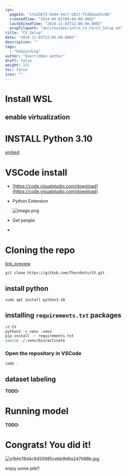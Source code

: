 ```yaml
---
sys:
  pageId: "17ed3673-5e94-44cf-b817-f54bbaa03c06"
  createdTime: "2024-09-01T00:08:00.000Z"
  lastEditedTime: "2024-11-03T22:06:00.000Z"
  propFilepath: "docs/Guides/intro_to_CV/CV_Setup.md"
title: "CV_Setup"
date: "2024-11-03T22:06:00.000Z"
description: ""
tags:
  - "Onboarding"
author: "Overridden author"
draft: false
weight: 161
toc: false
icon: ""
---
```


# Install WSL

## enable virtualization

# INSTALL Python 3.10

[embed](https://www.rose-hulman.edu/class/csse/csse132/2425a/labs/prelab1-wsl2.html)

# VSCode install

- [https://code.visualstudio.com/download](https://code.visualstudio.com/download)
- Python Extension

	![image.png](https://prod-files-secure.s3.us-west-2.amazonaws.com/d518164a-d88e-44d1-a4ee-3adb3bd8bce0/d82b6650-a5e4-4d3c-b8c9-93d817dae00e/image.png?X-Amz-Algorithm=AWS4-HMAC-SHA256&X-Amz-Content-Sha256=UNSIGNED-PAYLOAD&X-Amz-Credential=ASIAZI2LB4662ENZRVCU%2F20250525%2Fus-west-2%2Fs3%2Faws4_request&X-Amz-Date=20250525T150737Z&X-Amz-Expires=3600&X-Amz-Security-Token=IQoJb3JpZ2luX2VjEGcaCXVzLXdlc3QtMiJGMEQCIG7vpdY7wDthJtDyXpoTqJSynYkQ%2Bgemnlso9h27rOX1AiAnadWOcE%2B5QrVZWPqN%2FURpoef%2Fzwwx6hQUd7K5lpX8cCr%2FAwgwEAAaDDYzNzQyMzE4MzgwNSIMOlziWeQkdlua25jcKtwDt%2BfZmFCY%2FBVdWXRYvmYQBryAYsemLuMhK76X%2B2Xxi80c1hFsURM0cH2TBHZqGZgTFgwje1EG9d6Z1R%2FpEWRG8HN3Dv3VR1b4nOwSNEkIfpd33h31B402B1frSPXvvEgHB8m9Iz7554%2F6fJXiFIKa3NRpFC9dQ23D%2BIoUetC9UE0Potg8089E9rY3YOTWJGuyjfgbZdfSEAjETfI9%2FBT%2FKg2wvUAFnkBwvXCmCaL4gDH4X0v5YzGgeOZlg1sVTP5LtEJ6rk5REGhXGj6gANngeHCSaEnQp5tU%2BkIjy6z6ei4HdMsl1nOo2%2FoK2%2BjdvQIRjBfBnT3yMWd%2Fu5xq7JDxKa0pg7Mm2sF1YLXIRhggDmMN81pIJJ50HjOws6vvtt0t36Er277lNWb7pDyMcL%2Bwi6gmB%2FMdJ1lOnsHFFt8deHP%2FsUm5UoSE%2FEOcV7VQUTlgLQWoQ%2FFuSJB%2Frf5xtN8j3TUkMKtMFFU5UE8%2Fy17m8nEiW9oN7yBbh9boqeV4%2FlGvSe0RsWyWDZbDbJzfH8wn%2Fs4KU00bq7yJMoYItR83tOumfbf8lez608sjcwRaFTpVOpfeWjsPJ7zM%2BDzprPrdeqhf4ombttg7gBOpknmvE6VIpp4U9JTDcVjg%2BsMw6d7MwQY6pgGrLQqbrYSAq%2FUFRwQgXmh4aH1ImZweJUufOk8YrLv%2Bm%2F3XNoAy8781TfUGA%2FAeRp2bqZ058AnX6nKMovUJ6GxKRfI3MttDhyHjvs44JsUCmQ9xknanL%2BGLQMsnvDsF2V76PTkq0CFZC6tmeM3Jt%2Fcu2%2BezrJH2Cs0y2s74B3VjGJl%2F0wkEIv8oSpJgHFW5qjE8O4tTiejeBL4unnhnXVhWkkN4rYHP&X-Amz-Signature=5c31487aefac183a20dbd5de59f746ef4e46f3270cde07960423c17c168db1ee&X-Amz-SignedHeaders=host&x-id=GetObject)
- Get people
- 

# Cloning the repo

[link_preview](https://github.com/Thornbots/CV/)

```bash
git clone https://github.com/Thornbots/CV.git
```

## install python

```bash
sudo apt install python3.10
```

## installing `requirements.txt` packages

```bash
cd CV
python3 -m venv .venv
pip install -r requirements.txt
source ./.venv/bin/activate
```

### Open the repository in VSCode

```bash
code .
```

## dataset labeling  

**TODO:**

# Running model

**TODO:**

# Congrats! You did it!

![e1bfe78d4c6455985cebb9d6a247088b.jpg](https://prod-files-secure.s3.us-west-2.amazonaws.com/d518164a-d88e-44d1-a4ee-3adb3bd8bce0/7d1ce04e-65d6-40c8-814d-754280e9515a/e1bfe78d4c6455985cebb9d6a247088b.jpg?X-Amz-Algorithm=AWS4-HMAC-SHA256&X-Amz-Content-Sha256=UNSIGNED-PAYLOAD&X-Amz-Credential=ASIAZI2LB4665NKNNIY2%2F20250525%2Fus-west-2%2Fs3%2Faws4_request&X-Amz-Date=20250525T150733Z&X-Amz-Expires=3600&X-Amz-Security-Token=IQoJb3JpZ2luX2VjEGcaCXVzLXdlc3QtMiJHMEUCIQDN%2BLeieKMMPo6r4pLtTbDyYpGiCCSBBh7OerGj4XV6pQIgD8qh5aEfwU2WYJJajO6zSXEa0eXE18GobdrlIsAoJ2Aq%2FwMIMBAAGgw2Mzc0MjMxODM4MDUiDCagi70hYXhK1ISUOSrcAzRaohYai7GYBg742MPLnPxXSYjEVwMGH%2F5%2BQZTEt5fTKEhOxJsR%2FS8Ng3hvuN9z53i%2F1QlNlJl59KO08UbUpyb6r3eYKwfnUEbFB%2BfLJvERcAKVxTpZWcYBoAtA0haPaKlqXgAMIyBsHhlrTCeNyR38cDGYLHXp8ztL0ycfaPSdC3shIlDft2AAg3C0c2p929snVPscOnmNmx6a%2FDkqcEjC%2Bp7uaQ%2FMMOmmulI6BxfY%2BbkpzpIU172zSSpN70jFdYrpP6qF0mhRFnrALrZWSAM0mQjiG9a34MXEheBgg89uSXHr009yjc3dOw7aBis0hw3dH6tpV4mRfVEZuTmUi4zrpVVQ%2BC%2FuxAKr4bdxC8STzh%2B3SglM360TY8nt%2FNZE%2FLZPbj8CaQWqQ%2B7y%2BhANvYok786A15AjUeK4WWF2I9I76CQzE%2FEq4LyVXfCUnShPO5WPkww%2BfJy7JkvMZg3T%2FEx92xdRx7a5FKLSFbVD6dDD9oyrS%2FPI%2FaKVgQwgNSUnOnWqB45425Y8DEyOq229lDq0XJPNvjzNQs5Hxh6KzNQco4dLBFPKfCgn4mHp2oEqSqRou84fSKFqs3%2FDHUM2NORd0CENCrxXn%2BplvfLeyF%2Bc4pj4bFCNF0rGrdGTMLrfzMEGOqUBRZuQAINJsOFIYy1CGrF%2FpvuaABapj5N1eSFgb%2FtQEFsurdfizI2B8DYiAc8BvdaHB07LRgiMDDWwrtvl%2BlNcy1e4DuYWjkK%2Bc%2BdKGo4ypn8TPEIDChTvav3ofKsWmjy2DHXy0xeyLAXpRgsr8V%2BdhZgCMlZ6XVXa76HpiXy5exgZHYuTHU6nZn5UeOWi7txvvs%2Fyv4q%2B7wemyyrjYWSk0r8Hsy%2Fv&X-Amz-Signature=621fbe09c80e7e0b50aa186ea451db9532b1d0bfa5764d77221904425edc579e&X-Amz-SignedHeaders=host&x-id=GetObject)

enjoy some pilk!!
